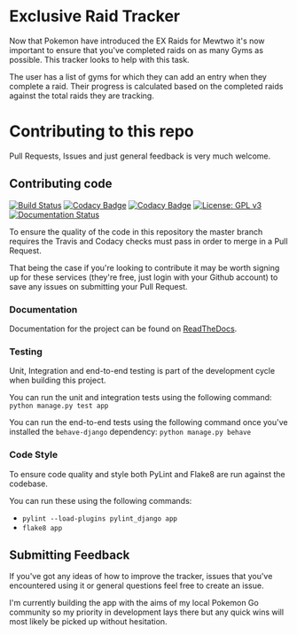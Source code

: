 # Exclusive Raid Tracker
Now that Pokemon have introduced the EX Raids for Mewtwo it's now important to
ensure that you've completed raids on as many Gyms as possible. This tracker
looks to help with this task.

The user has a list of gyms for which they can add an entry when they complete
a raid. Their progress is calculated based on the completed raids against the
total raids they are tracking.

# Contributing to this repo
Pull Requests, Issues and just general feedback is very much welcome.

## Contributing code
[![Build Status](https://travis-ci.org/Gimpneek/exclusive-raid-gym-tracker.svg?branch=master)](https://travis-ci.org/Gimpneek/exclusive-raid-gym-tracker)
[![Codacy Badge](https://api.codacy.com/project/badge/Grade/82888cd32269446181395bc5a745edb7)](https://www.codacy.com/app/colin-wren/exclusive-raid-gym-tracker?utm_source=github.com&amp;utm_medium=referral&amp;utm_content=Gimpneek/exclusive-raid-gym-tracker&amp;utm_campaign=Badge_Grade)
[![Codacy Badge](https://api.codacy.com/project/badge/Coverage/82888cd32269446181395bc5a745edb7)](https://www.codacy.com/app/colin-wren/exclusive-raid-gym-tracker?utm_source=github.com&utm_medium=referral&utm_content=Gimpneek/exclusive-raid-gym-tracker&utm_campaign=Badge_Coverage)
[![License: GPL v3](https://img.shields.io/badge/License-GPL%20v3-blue.svg)](https://www.gnu.org/licenses/gpl-3.0)
[![Documentation Status](https://readthedocs.org/projects/exclusive-raid-gym-tracker/badge/?version=latest)](http://exclusive-raid-gym-tracker.readthedocs.io/en/latest/?badge=latest)

To ensure the quality of the code in this repository the master branch requires
the Travis and Codacy checks must pass in order to merge in a Pull Request.

That being the case if you're looking to contribute it may be worth signing up
for these services (they're free, just login with your Github account) to save
any issues on submitting your Pull Request.

### Documentation
Documentation for the project can be found on [ReadTheDocs](http://exclusive-raid-gym-tracker.readthedocs.io/en/latest/).

### Testing
Unit, Integration and end-to-end testing is part of the development cycle when
building this project.

You can run the unit and integration tests using the following command:
`python manage.py test app`

You can run the end-to-end tests using the following command once you've
installed the `behave-django` dependency:
`python manage.py behave`

### Code Style
To ensure code quality and style both PyLint and Flake8 are run against the
codebase.

You can run these using the following commands:

- `pylint --load-plugins pylint_django app`
- `flake8 app`

## Submitting Feedback
If you've got any ideas of how to improve the tracker, issues that you've
encountered using it or general questions feel free to create an issue.

I'm currently building the app with the aims of my local Pokemon Go community
so my priority in development lays there but any quick wins will most likely be
picked up without hesitation.

